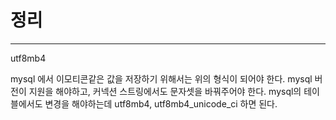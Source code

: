 # 정리
---
utf8mb4

mysql 에서 이모티콘같은 값을 저장하기 위해서는 위의 형식이 되어야 한다.
mysql 버전이 지원을 해야하고, 커넥션 스트링에서도 문자셋을 바꿔주어야 한다.
mysql의 테이블에서도 변경을 해야하는데 utf8mb4, utf8mb4_unicode_ci
하면 된다.